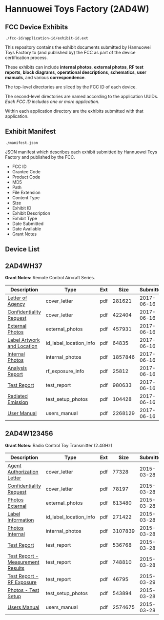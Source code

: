 # Hannuowei Toys Factory (2AD4W)
## FCC Device Exhibits

```
./fcc-id/application-id/exhibit-id.ext
```

This repository contains the exhibit documents submitted by Hannuowei Toys Factory to (and published by) the FCC as part of the device certification process.

These exhibits can include **internal photos**, **external photos**, **RF test reports**, **block diagrams**, **operational descriptions**, **schematics**, **user manuals**, and various **correspondence**.

The top-level directories are sliced by the FCC ID of each device.

The second-level directories are named according to the application UUIDs. *Each FCC ID includes one or more application.*

Within each application directory are the exhibits submitted with that application. 

## Exhibit Manifest

```
./manifest.json
```

JSON manifest which describes each exhibit submitted by Hannuowei Toys Factory and published by the FCC.

- FCC ID
- Grantee Code
- Product Code
- MD5
- Path
- File Extension
- Content Type
- Size
- Exhibit ID
- Exhibit Description
- Exhibit Type
- Date Submitted
- Date Available
- Grant Notes

## Device List
## 2AD4WH37
**Grant Notes:** Remote Control Aircraft Series.

| Description | Type | Ext | Size | Submitted | Available |
| ----------- | ---- | --- | ---- | --------- | --------- |
| [Letter of Agency](2AD4WH37/e61afdceed75b0a11dcf2a35baa7a8a4/3428440.pdf) | cover_letter | pdf | 281621 | 2017-06-16 | 2017-06-16 |
| [Confidentiality Request](2AD4WH37/e61afdceed75b0a11dcf2a35baa7a8a4/3428441.pdf) | cover_letter | pdf | 422404 | 2017-06-16 | 2017-06-16 |
| [External Photos](2AD4WH37/e61afdceed75b0a11dcf2a35baa7a8a4/3428448.pdf) | external_photos | pdf | 457931 | 2017-06-16 | 2017-06-16 |
| [Label Artwork and Location](2AD4WH37/e61afdceed75b0a11dcf2a35baa7a8a4/3428449.pdf) | id_label_location_info | pdf | 64835 | 2017-06-16 | 2017-06-16 |
| [Internal Photos](2AD4WH37/e61afdceed75b0a11dcf2a35baa7a8a4/3428450.pdf) | internal_photos | pdf | 1857846 | 2017-06-16 | 2017-06-16 |
| [Analysis Report](2AD4WH37/e61afdceed75b0a11dcf2a35baa7a8a4/3428451.pdf) | rf_exposure_info | pdf | 25812 | 2017-06-16 | 2017-06-16 |
| [Test Report](2AD4WH37/e61afdceed75b0a11dcf2a35baa7a8a4/3428446.pdf) | test_report | pdf | 980633 | 2017-06-16 | 2017-06-16 |
| [Radiated Emission](2AD4WH37/e61afdceed75b0a11dcf2a35baa7a8a4/3428447.pdf) | test_setup_photos | pdf | 104428 | 2017-06-16 | 2017-06-16 |
| [User Manual](2AD4WH37/e61afdceed75b0a11dcf2a35baa7a8a4/3428442.pdf) | users_manual | pdf | 2268129 | 2017-06-16 | 2017-06-16 |
## 2AD4W123456
**Grant Notes:** Radio Control Toy Transmitter (2.4GHz)

| Description | Type | Ext | Size | Submitted | Available |
| ----------- | ---- | --- | ---- | --------- | --------- |
| [Agent Authorization Letter](2AD4W123456/568c00b8cbf17d3dccdb0454674e59a9/2568613.pdf) | cover_letter | pdf | 77328 | 2015-03-28 | 2015-03-29 |
| [Confidentiality Request](2AD4W123456/568c00b8cbf17d3dccdb0454674e59a9/2568614.pdf) | cover_letter | pdf | 78197 | 2015-03-28 | 2015-03-29 |
| [Photos External](2AD4W123456/568c00b8cbf17d3dccdb0454674e59a9/2568608.pdf) | external_photos | pdf | 613480 | 2015-03-28 | 2015-03-29 |
| [Label Information](2AD4W123456/568c00b8cbf17d3dccdb0454674e59a9/2568607.pdf) | id_label_location_info | pdf | 271422 | 2015-03-28 | 2015-03-29 |
| [Photos Internal](2AD4W123456/568c00b8cbf17d3dccdb0454674e59a9/2568609.pdf) | internal_photos | pdf | 3107839 | 2015-03-28 | 2015-03-29 |
| [Test Report](2AD4W123456/568c00b8cbf17d3dccdb0454674e59a9/2568610.pdf) | test_report | pdf | 536768 | 2015-03-28 | 2015-03-29 |
| [Test Report - Measurement Results](2AD4W123456/568c00b8cbf17d3dccdb0454674e59a9/2568611.pdf) | test_report | pdf | 748810 | 2015-03-28 | 2015-03-29 |
| [Test Report - RF Exposure](2AD4W123456/568c00b8cbf17d3dccdb0454674e59a9/2568850.pdf) | test_report | pdf | 46795 | 2015-03-29 | 2015-03-29 |
| [Photos - Test Setup](2AD4W123456/568c00b8cbf17d3dccdb0454674e59a9/2568612.pdf) | test_setup_photos | pdf | 543894 | 2015-03-28 | 2015-03-29 |
| [Users Manual](2AD4W123456/568c00b8cbf17d3dccdb0454674e59a9/2568602.pdf) | users_manual | pdf | 2574675 | 2015-03-28 | 2015-03-29 |
